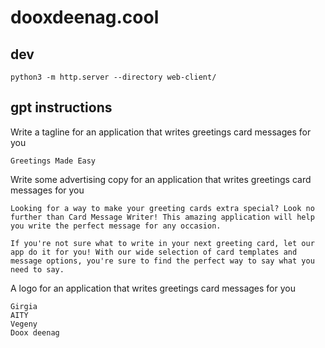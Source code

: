 # dooxdeenag.cool

## dev

    python3 -m http.server --directory web-client/

## gpt instructions

Write a tagline for an application that writes greetings card messages for you

    Greetings Made Easy

Write some advertising copy for an application that writes greetings card messages for you

    Looking for a way to make your greeting cards extra special? Look no further than Card Message Writer! This amazing application will help you write the perfect message for any occasion.

    If you're not sure what to write in your next greeting card, let our app do it for you! With our wide selection of card templates and message options, you're sure to find the perfect way to say what you need to say.

A logo for an application that writes greetings card messages for you

    Girgia
    AITY
    Vegeny
    Doox deenag
